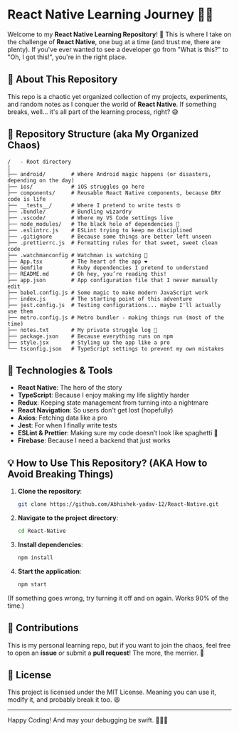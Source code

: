 # React Native Learning Journey 🚀📱

Welcome to my **React Native Learning Repository**! 🎉 This is where I take on the challenge of **React Native**, one bug at a time (and trust me, there are plenty). If you've ever wanted to see a developer go from "What is this?" to "Oh, I got this!", you're in the right place. 

## 📌 About This Repository

This repo is a chaotic yet organized collection of my projects, experiments, and random notes as I conquer the world of **React Native**. If something breaks, well... it's all part of the learning process, right? 😅

## 📂 Repository Structure (aka My Organized Chaos)

```
/   - Root directory
│
├── android/        # Where Android magic happens (or disasters, depending on the day)
├── ios/            # iOS struggles go here
├── components/     # Reusable React Native components, because DRY code is life
├── __tests__/      # Where I pretend to write tests 🤓
├── .bundle/        # Bundling wizardry
├── .vscode/        # Where my VS Code settings live
├── node_modules/   # The black hole of dependencies 🌌
├── .eslintrc.js    # ESLint trying to keep me disciplined
├── .gitignore      # Because some things are better left unseen
├── .prettierrc.js  # Formatting rules for that sweet, sweet clean code
├── .watchmanconfig # Watchman is watching 👀
├── App.tsx         # The heart of the app ❤️
├── Gemfile         # Ruby dependencies I pretend to understand
├── README.md       # Oh hey, you’re reading this!
├── app.json        # App configuration file that I never manually edit
├── babel.config.js # Some magic to make modern JavaScript work
├── index.js        # The starting point of this adventure
├── jest.config.js  # Testing configurations... maybe I'll actually use them
├── metro.config.js # Metro bundler - making things run (most of the time)
├── notes.txt       # My private struggle log 📝
├── package.json    # Because everything runs on npm
├── style.jsx       # Styling up the app like a pro
└── tsconfig.json   # TypeScript settings to prevent my own mistakes
```

## 🚀 Technologies & Tools

- **React Native**: The hero of the story
- **TypeScript**: Because I enjoy making my life slightly harder
- **Redux**: Keeping state management from turning into a nightmare
- **React Navigation**: So users don't get lost (hopefully)
- **Axios**: Fetching data like a pro
- **Jest**: For when I finally write tests
- **ESLint & Prettier**: Making sure my code doesn’t look like spaghetti 🍝
- **Firebase**: Because I need a backend that just works

## 💡 How to Use This Repository? (AKA How to Avoid Breaking Things)

1. **Clone the repository**:
   ```sh
   git clone https://github.com/Abhishek-yadav-12/React-Native.git
   ```
2. **Navigate to the project directory**:
   ```sh
   cd React-Native
   ```
3. **Install dependencies**:
   ```sh
   npm install
   ```
4. **Start the application**:
   ```sh
   npm start
   ```

(If something goes wrong, try turning it off and on again. Works 90% of the time.)

## 🤝 Contributions

This is my personal learning repo, but if you want to join the chaos, feel free to open an **issue** or submit a **pull request**! The more, the merrier. 🎉

## 📜 License

This project is licensed under the MIT License. Meaning you can use it, modify it, and probably break it too. 😆

---

Happy Coding! And may your debugging be swift. 🧑‍💻🔥
